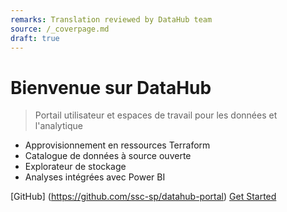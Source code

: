 ```yaml
---
remarks: Translation reviewed by DataHub team
source: /_coverpage.md
draft: true
---
```


# Bienvenue sur DataHub

> Portail utilisateur et espaces de travail pour les données et l'analytique

- Approvisionnement en ressources Terraform
- Catalogue de données à source ouverte
- Explorateur de stockage
- Analyses intégrées avec Power BI

[GitHub] (https://github.com/ssc-sp/datahub-portal)
[Get Started](#welcome)
